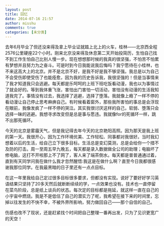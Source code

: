 ```yaml
---
layout: post
title: 回忆
date: 2014-07-16 21:57
author: misshu
comments: true
categories: [未分类]
---
```

去年6月毕业了但还没来得及拿上毕业证就踏上北上的火车，桂林——北京西全程2576公里硬座22个小时。刚来北京没来得及休息第二天开始投简历，生怕自己找不到工作生怕自己比别人慢一步。现在想想那时候的我真的很坚强，不怕苦不怕累有梦想并且努力为之奋斗。可是时到今日我能说我后悔吗？我宁愿待在小桂林，也不来这高大上的北京。并不是北京不好，是我不好是我不够坚强。我总是以为自己不会受伤即使受伤了也能痊愈，因为我的历史告诉我，我很坚强的！但是当事情来了我才知道我只会逃避。每天都是乐呵呵的上班下班吃饭看动漫，我也以为事情过了就会好的。等到我体重飞涨，害怕出门害怕一切活动，害怕没有动漫的生活我知道我完了。事情没有过去，我选择了逃避，选择了堕落。我就像上瘾了一样不停的看动漫让自己停止思考麻痹自己。有时候看着窗外，那些我所害怕的事总是会浮现在眼前，我像发疯了一样不停的哭泣。其实我很讨厌这样的自己，软弱、堕落只会选择一昧的逃避。我想寻求改变但是总是事与愿违。我就像for的死循环一样，跳不出那死循环。

今天的北京是雾霾天气，但是我记得去年今天的北京艳阳高照。因为那天是我上班的第一天。我很开心，因为工作环境优美、工作轻松、同事都对我很好。当时我幻想着以后的生活，给自己立下很多目标。生活总是变幻莫测，总是会给你一个措不及防的打击。周一至周五早九晚五，每天都是录入数据做全公司的助理；电脑坏了修电脑，这打不开啦那上不了网了，客人来了端茶倒水。每天都是普普通通过着，直到有天同学问我在做什么我才忽然醒悟:我这是在做什么啊？直至今日我都很感谢我那位同学。在我最黑暗的日子里还有一点点目标。

在这一年里我给自己定过很多目标很多要求，但都没有实现。说好了要好好学习英语结果只坚持了20多天然后就断断续续的学，一点效果也没有。技术也一直停留在菜鸟阶段，总是纸上谈兵的状态。每次定的目标都是拖延，就这样一直在自己的小宇宙中燃烧。我是不是低估了自己的潜实力了呢，我希望在接下来的时间里，忘掉以往发生的不快不幸，不被外界所影响，努力做回自己——那个自信的自己。

伤感也改不了现状，还是赶紧找个时间把自己整理一番再出发，只为了见识更宽广的天空！
